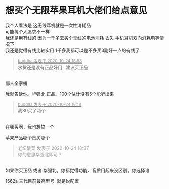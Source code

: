 # 想买个无限苹果耳机大佬们给点意见


我个人看法是 这无线耳机就是一次性消耗品<br />
可能每个人追求不一样<br />
我还是用有线的 因为一千多去买个无线的电池消耗 丢失 手机耳机双向消耗电等情况下<br />
我还是觉得有线比较实用 1千多我都可以差不多买3副好一点的有线了<br />


<div class="quote"><blockquote><font size="2"><a href="https://www.hostloc.com/forum.php?mod=redirect&amp;goto=findpost&amp;pid=9346546&amp;ptid=757991" target="_blank"><font color="#999999">buddha 发表于 2020-10-24 16:53</font></a></font><br />
水货还是没有正品好用&nbsp; &nbsp;建议买正品</blockquote></div><br />
<img src="static/image/smiley/default/lol.gif" smilieid="12" border="0" alt="" />鄙人全家桶<img src="static/image/smiley/default/lol.gif" smilieid="12" border="0" alt="" /><img id="aimg_Xff44" onclick="zoom(this, this.src, 0, 0, 0)" class="zoom" src="https://cdn.jsdelivr.net/gh/hishis/forum-master/public/images/patch.gif" onmouseover="img_onmouseoverfunc(this)" onload="thumbImg(this)" border="0" alt="" />

我就告诉你。华强北 正品。100个估计没有5个能听出来

<div class="quote"><blockquote><font size="2"><a href="https://www.hostloc.com/forum.php?mod=redirect&amp;goto=findpost&amp;pid=9346347&amp;ptid=757991" target="_blank"><font color="#999999">buddha 发表于 2020-10-24 16:18</font></a></font><br />
我80买了两个</blockquote></div><br />
在哪买啊，我也想搞一个

苹果产品哪个贵买哪个

<div class="quote"><blockquote><font color="#999999">老坛酸菜 发表于 2020-10-24 18:37</font><br />
<font color="#999999">你的意思华强北即可？</font></blockquote></div><br />
如果你买正品 或者 华强北。你都觉得功能、音质用起来没区别。你选择谁

1562a 三代目前最高型号&nbsp;&nbsp;就是说配置 
